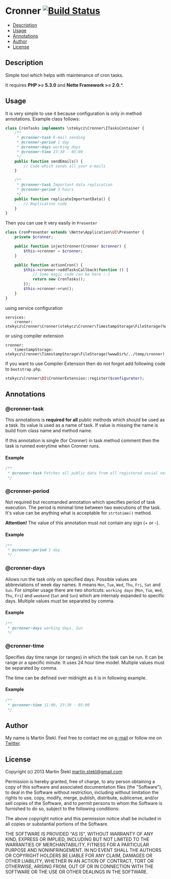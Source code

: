 # Cronner [![Build Status](https://travis-ci.org/stekycz/Cronner.png?branch=master)](https://travis-ci.org/stekycz/Cronner)

- [Description](#description)
- [Usage](#usage)
- [Annotations](#annotations)
- [Author](#author)
- [License](#license)

## Description

Simple tool which helps with maintenance of cron tasks.

It requires **PHP >= 5.3.0** and **Nette Framework >= 2.0.***.

## Usage

It is very simple to use it because configuration is only in method annotations. Example class follows:

```php
class CronTasks implements \stekycz\Cronner\ITasksContainer {
    /**
     * @cronner-task E-mail sending
     * @cronner-period 1 day
     * @cronner-days working days
     * @cronner-time 23:30 - 05:00
     */
    public function sendEmails() {
        // Code which sends all your e-mails
    }

    /**
     * @cronner-task Important data replication
     * @cronner-period 3 hours
     */
    public function replicateImportantData() {
        // Replication code
    }
}
```

Then you can use it very easily in `Presenter`

```php
class CronPresenter extends \Nette\Application\UI\Presenter {
    private $cronner;

    public function injectCronner(Cronner $cronner) {
        $this->cronner = $cronner;
    }

    public function actionCron() {
        $this->cronner->addTasksCallback(function () {
            // Some magic code can be here :-)
            return new CronTasks();
        });
        $this->cronner->run();
    }
}
```

using service configuration

```neon
services:
    cronner: stekycz\Cronner\Cronner(stekycz\Cronner\TimestampStorage\FileStorage(%wwwDir%/../temp/cronner))
```

or using compiler extension

```neon
cronner:
    timestampStorage: stekycz\Cronner\TimestampStorage\FileStorage(%wwwDir%/../temp/cronner)
```

If you want to use Compiler Extension then do not forgot add following code to `bootstrap.php`.

```php
stekycz\Cronner\DI\CronnerExtension::register($configurator);
```

## Annotations

### @cronner-task

This annotations is **required for all** public methods which should be used as a task.
Its value is used as a name of task. If value is missing the name is build from class name
and method name.

If this annotation is single (for Cronner) in task method comment then the task is runned
everytime when Cronner runs.

#### Example

```php
/**
 * @cronner-task Fetches all public data from all registered social networks
 */
```

### @cronner-period

Not required but recomanded annotation which specifies period of task execution.
The period is minimal time between two executions of the task. It's value can be
anything what is acceptable for `strtotime()` method.

**Attention!** The value of this annotation must not contain any sign (+ or -).

#### Example

```php
/**
 * @cronner-period 1 day
 */
```

### @cronner-days

Allows run the task only on specified days. Possible values are abbreviations of week day names.
It means `Mon`, `Tue`, `Wed`, `Thu`, `Fri`, `Sat` and `Sun`. For simplier usage there are two shortcuts:
`working days` (`Mon`, `Tue`, `Wed`, `Thu`, `Fri`) and `weekend` (`Sat` and `Sun`) which are internaly
expanded to specific days. Multiple values must be separated by comma.

#### Example

```php
/**
 * @cronner-days working days, Sun
 */
```

### @cronner-time

Specifies day time range (or ranges) in which the task can be run. It can be range or a specific minute.
It uses 24 hour time model. Multiple values must be separated by comma.

The time can be defined over midnight as it is in following example.

#### Example

```php
/**
 * @cronner-time 11:00, 23:30 - 05:00
 */
```

## Author

My name is Martin Štekl. Feel free to contact me on [e-mail](mailto:martin.stekl@gmail.com)
or follow me on [Twitter](https://twitter.com/stekycz).

## License

Copyright (c) 2013 Martin Štekl <martin.stekl@gmail.com>

Permission is hereby granted, free of charge, to any person
obtaining a copy of this software and associated documentation
files (the "Software"), to deal in the Software without
restriction, including without limitation the rights to use,
copy, modify, merge, publish, distribute, sublicense, and/or sell
copies of the Software, and to permit persons to whom the
Software is furnished to do so, subject to the following
conditions:

The above copyright notice and this permission notice shall be
included in all copies or substantial portions of the Software.

THE SOFTWARE IS PROVIDED "AS IS", WITHOUT WARRANTY OF ANY KIND,
EXPRESS OR IMPLIED, INCLUDING BUT NOT LIMITED TO THE WARRANTIES
OF MERCHANTABILITY, FITNESS FOR A PARTICULAR PURPOSE AND
NONINFRINGEMENT. IN NO EVENT SHALL THE AUTHORS OR COPYRIGHT
HOLDERS BE LIABLE FOR ANY CLAIM, DAMAGES OR OTHER LIABILITY,
WHETHER IN AN ACTION OF CONTRACT, TORT OR OTHERWISE, ARISING
FROM, OUT OF OR IN CONNECTION WITH THE SOFTWARE OR THE USE OR
OTHER DEALINGS IN THE SOFTWARE.

